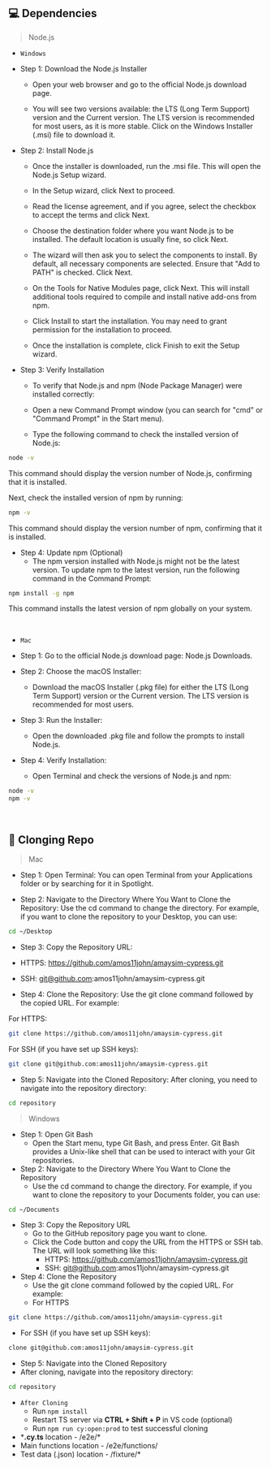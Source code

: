 ## :computer: Dependencies
> Node.js
- `Windows`
- Step 1: Download the Node.js Installer
    - Open your web browser and go to the official Node.js download page.

    - You will see two versions available: the LTS (Long Term Support) version and the Current version. The LTS version is recommended for most users, as it is more stable. Click on the Windows Installer (.msi) file to download it.

- Step 2: Install Node.js
    - Once the installer is downloaded, run the .msi file. This will open the Node.js Setup wizard.

    - In the Setup wizard, click Next to proceed.

    - Read the license agreement, and if you agree, select the checkbox to accept the terms and click Next.

    - Choose the destination folder where you want Node.js to be installed. The default location is usually fine, so click Next.

    - The wizard will then ask you to select the components to install. By default, all necessary components are selected. Ensure that "Add to PATH" is checked. Click Next.

    - On the Tools for Native Modules page, click Next. This will install additional tools required to compile and install native add-ons from npm.

    - Click Install to start the installation. You may need to grant permission for the installation to proceed.

    - Once the installation is complete, click Finish to exit the Setup wizard.

- Step 3: Verify Installation
    - To verify that Node.js and npm (Node Package Manager) were installed correctly:

    - Open a new Command Prompt window (you can search for "cmd" or "Command Prompt" in the Start menu).

    - Type the following command to check the installed version of Node.js:

```sh
node -v
```


This command should display the version number of Node.js, confirming that it is installed.

Next, check the installed version of npm by running:

```sh
npm -v
```
This command should display the version number of npm, confirming that it is installed.

- Step 4: Update npm (Optional)
    - The npm version installed with Node.js might not be the latest version. To update npm to the latest version, run the following command in the Command Prompt:

```sh
npm install -g npm
```
This command installs the latest version of npm globally on your system.

<br>

- `Mac`
- Step 1: Go to the official Node.js download page: Node.js Downloads.

- Step 2: Choose the macOS Installer:
    - Download the macOS Installer (.pkg file) for either the LTS (Long Term Support) version or the Current version. The LTS version is recommended for most users.

- Step 3: Run the Installer:
    - Open the downloaded .pkg file and follow the prompts to install Node.js.

- Step 4: Verify Installation:
    - Open Terminal and check the versions of Node.js and npm:
```sh
node -v
npm -v
```

<br>

## :open_file_folder: Clonging Repo
> Mac
- Step 1: Open Terminal: You can open Terminal from your Applications folder or by searching for it in Spotlight.

- Step 2: Navigate to the Directory Where You Want to Clone the Repository: Use the cd command to change the directory. For example, if you want to clone the repository to your Desktop, you can use:

```sh
cd ~/Desktop
```

- Step 3: Copy the Repository URL:

- HTTPS: https://github.com/amos11john/amaysim-cypress.git
- SSH: git@github.com:amos11john/amaysim-cypress.git
- Step 4: Clone the Repository: Use the git clone command followed by the copied URL. For example:

For HTTPS:

```sh
git clone https://github.com/amos11john/amaysim-cypress.git
```

For SSH (if you have set up SSH keys):

```sh
git clone git@github.com:amos11john/amaysim-cypress.git
```

- Step 5: Navigate into the Cloned Repository: After cloning, you need to navigate into the repository directory:

```sh
cd repository
```

> Windows
- Step 1: Open Git Bash
    - Open the Start menu, type Git Bash, and press Enter. Git Bash provides a Unix-like shell that can be used to interact with your Git repositories.
- Step 2: Navigate to the Directory Where You Want to Clone the Repository
    - Use the cd command to change the directory. For example, if you want to clone the repository to your Documents folder, you can use:
```sh
cd ~/Documents
```
- Step 3: Copy the Repository URL
    -  Go to the GitHub repository page you want to clone.
    - Click the Code button and copy the URL from the HTTPS or SSH tab. The URL will look something like this:
        - HTTPS: https://github.com/amos11john/amaysim-cypress.git
        - SSH: git@github.com:amos11john/amaysim-cypress.git
- Step 4: Clone the Repository
    - Use the git clone command followed by the copied URL. For example:
    - For HTTPS
```sh
git clone https://github.com/amos11john/amaysim-cypress.git
```
- For SSH (if you have set up SSH keys):
```sh
clone git@github.com:amos11john/amaysim-cypress.git
```

- Step 5: Navigate into the Cloned Repository
- After cloning, navigate into the repository directory:
```sh
cd repository
```

- `After Cloning`
    - Run `npm install`
    - Restart TS server via **CTRL + Shift + P** in VS code (optional)
    - Run `npm run cy:open:prod` to test successful cloning
- ***.cy.ts** location - /e2e/\*
- Main functions location - /e2e/functions/
- Test data (.json) location - /fixture/\*